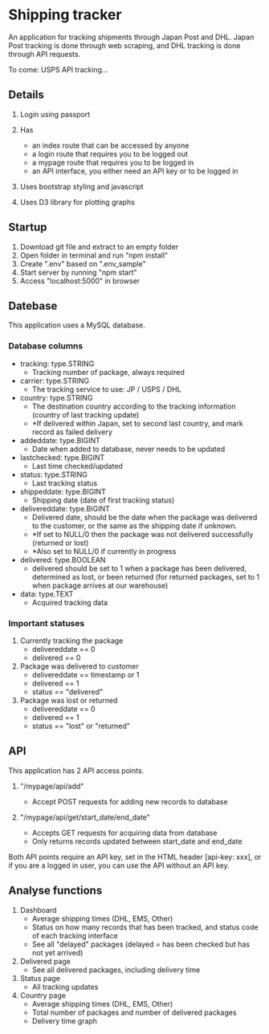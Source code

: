 # Shipping tracker

An application for tracking shipments through Japan Post and DHL. Japan Post tracking is done through web scraping, and DHL tracking is done through API requests.

To come: USPS API tracking...

## Details

1. Login using passport
2. Has

   - an index route that can be accessed by anyone
   - a login route that requires you to be logged out
   - a mypage route that requires you to be logged in
   - an API interface, you either need an API key or to be logged in

3. Uses bootstrap styling and javascript
4. Uses D3 library for plotting graphs

## Startup

1. Download git file and extract to an empty folder
2. Open folder in terminal and run "npm install"
3. Create ".env" based on ".env_sample"
4. Start server by running "npm start"
5. Access "localhost:5000" in browser

## Datebase

This application uses a MySQL database.

### Database columns

- tracking: type.STRING
  - Tracking number of package, always required
- carrier: type.STRING
  - The tracking service to use: JP / USPS / DHL
- country: type.STRING
  - The destination country according to the tracking information (country of last tracking update)
  - \*If delivered within Japan, set to second last country, and mark record as failed delivery
- addeddate: type.BIGINT
  - Date when added to database, never needs to be updated
- lastchecked: type.BIGINT
  - Last time checked/updated
- status: type.STRING
  - Last tracking status
- shippeddate: type.BIGINT
  - Shipping date (date of first tracking status)
- delivereddate: type.BIGINT
  - Delivered date, should be the date when the package was delivered to the customer, or the same as the shipping date if unknown.
  - \*If set to NULL/0 then the package was not delivered successfully (returned or lost)
  - \*Also set to NULL/0 if currently in progress
- delivered: type.BOOLEAN
  - delivered should be set to 1 when a package has been delivered, determined as lost, or been returned (for returned packages, set to 1 when package arrives at our warehouse)
- data: type.TEXT
  - Acquired tracking data

### Important statuses

1. Currently tracking the package
   - delivereddate == 0
   - delivered == 0
2. Package was delivered to customer
   - delivereddate == timestamp or 1
   - delivered == 1
   - status == "delivered"
3. Package was lost or returned
   - delivereddate == 0
   - delivered == 1
   - status == "lost" or "returned"

## API

This application has 2 API access points.

1. "/mypage/api/add"

   - Accept POST requests for adding new records to database

2. "/mypage/api/get/start_date/end_date"
   - Accepts GET requests for acquiring data from database
   - Only returns records updated between start_date and end_date

Both API points require an API key, set in the HTML header [api-key: xxx], or if you are a logged in user, you can use the API without an API key.

## Analyse functions

1. Dashboard
   - Average shipping times (DHL, EMS, Other)
   - Status on how many records that has been tracked, and status code of each tracking interface
   - See all "delayed" packages (delayed = has been checked but has not yet arrived)
2. Delivered page
   - See all delivered packages, including delivery time
3. Status page
   - All tracking updates
4. Country page
   - Average shipping times (DHL, EMS, Other)
   - Total number of packages and number of delivered packages
   - Delivery time graph
